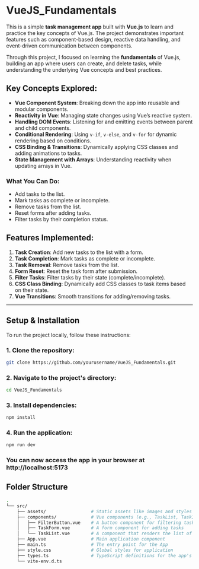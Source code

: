 # VueJS_Fundamentals

This is a simple **task management app** built with **Vue.js** to learn and practice the key concepts of Vue.js. The project demonstrates important features such as component-based design, reactive data handling, and event-driven communication between components. 

Through this project, I focused on learning the **fundamentals** of Vue.js, building an app where users can create, and delete tasks, while understanding the underlying Vue concepts and best practices.

## Key Concepts Explored:

- **Vue Component System**: Breaking down the app into reusable and modular components.
- **Reactivity in Vue**: Managing state changes using Vue’s reactive system.
- **Handling DOM Events**: Listening for and emitting events between parent and child components.
- **Conditional Rendering**: Using `v-if`, `v-else`, and `v-for` for dynamic rendering based on conditions.
- **CSS Binding & Transitions**: Dynamically applying CSS classes and adding animations to tasks.
- **State Management with Arrays**: Understanding reactivity when updating arrays in Vue.

### What You Can Do:
- Add tasks to the list.
- Mark tasks as complete or incomplete.
- Remove tasks from the list.
- Reset forms after adding tasks.
- Filter tasks by their completion status.

## Features Implemented:
1. **Task Creation**: Add new tasks to the list with a form.
2. **Task Completion**: Mark tasks as complete or incomplete.
3. **Task Removal**: Remove tasks from the list.
4. **Form Reset**: Reset the task form after submission.
5. **Filter Tasks**: Filter tasks by their state (complete/incomplete).
6. **CSS Class Binding**: Dynamically add CSS classes to task items based on their state.
7. **Vue Transitions**: Smooth transitions for adding/removing tasks.

---

## Setup & Installation

To run the project locally, follow these instructions:

### 1. Clone the repository:
```bash
git clone https://github.com/yourusername/VueJS_Fundamentals.git
```

### 2. Navigate to the project's directory:
```bash
cd VueJS_Fundamentals
```

### 3. Install dependencies:
```bash
npm install
```

### 4. Run the application:
```bash
npm run dev
```

### You can now access the app in your browser at http://localhost:5173

## Folder Structure
```bash
.
└── src/
    ├── assets/                 # Static assets like images and styles
    ├── components/             # Vue components (e.g., TaskList, TaskItem)
    │   ├── FilterButton.vue    # A button component for filtering tasks by completion status
    │   ├── TaskForm.vue        # A form component for adding tasks
    │   └── TaskList.vue        # A component that renders the list of the tasks
    ├── App.vue                 # Main application component
    ├── main.ts                 # The entry point for the App
    ├── style.css               # Global styles for application
    ├── types.ts                # TypeScript definitions for the app's types
    └── vite-env.d.ts
```

